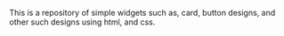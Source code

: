 This is a repository of simple widgets such as, card, button designs, and other such designs using html, and css.